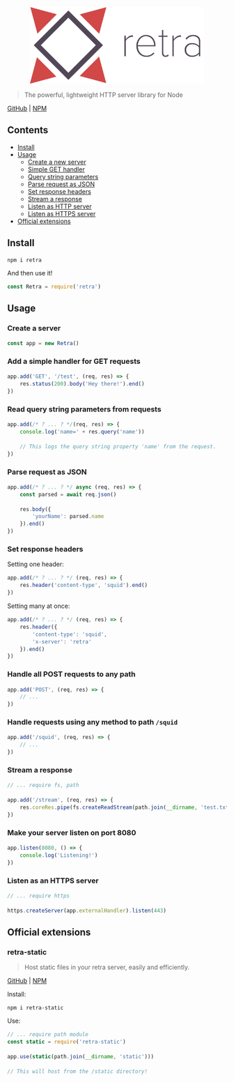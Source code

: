 <p align="center" style="text-align: center;"><img src="https://github.com/ethanent/retra/blob/master/media/logo.png?raw=true" width="400"/></p>

> The powerful, lightweight HTTP server library for Node

[GitHub](https://www.npmjs.com/package/retra) | [NPM](https://www.npmjs.com/package/retra)

## Contents

- [Install](#install)
- [Usage](#usage)
	- [Create a new server](#create-a-server)
	- [Simple GET handler](#add-a-simple-handler-for-get-requests)
	- [Query string parameters](#read-query-string-parameters-from-requests)
	- [Parse request as JSON](#parse-request-as-json)
	- [Set response headers](#set-response-headers)
	- [Stream a response](#stream-a-response)
	- [Listen as HTTP server](#make-your-server-listen-on-port-8080)
	- [Listen as HTTPS server](#listen-as-an-https-server)
- [Official extensions](#official-extensions)

## Install

```shell
npm i retra
```

And then use it!

```js
const Retra = require('retra')
```

## Usage

### Create a server

```js
const app = new Retra()
```

### Add a simple handler for GET requests

```js
app.add('GET', '/test', (req, res) => {
	res.status(200).body('Hey there!').end()
})
```

### Read query string parameters from requests

```js
app.add(/* ? ... ? */(req, res) => {
	console.log('name=' + res.query('name'))

	// This logs the query string property 'name' from the request.
})
```

### Parse request as JSON

```js
app.add(/* ? ... ? */ async (req, res) => {
	const parsed = await req.json()

	res.body({
		'yourName': parsed.name
	}).end()
})
```

### Set response headers

Setting one header:

```js
app.add(/* ? ... ? */ (req, res) => {
	res.header('content-type', 'squid').end()
})
```

Setting many at once:

```js
app.add(/* ? ... ? */ (req, res) => {
	res.header({
		'content-type': 'squid',
		'x-server': 'retra'
	}).end()
})
```

### Handle all POST requests to any path

```js
app.add('POST', (req, res) => {
	// ...
})
```

### Handle requests using any method to path `/squid`

```js
app.add('/squid', (req, res) => {
	// ...
})
```

### Stream a response

```js
// ... require fs, path

app.add('/stream', (req, res) => {
	res.coreRes.pipe(fs.createReadStream(path.join(__dirname, 'test.txt')))
})
```

### Make your server listen on port 8080

```js
app.listen(8080, () => {
	console.log('Listening!')
})
```

### Listen as an HTTPS server

```js
// ... require https

https.createServer(app.externalHandler).listen(443)
```

## Official extensions

### retra-static
> Host static files in your retra server, easily and efficiently.

[GitHub](https://github.com/ethanent/retra-static) | [NPM](https://www.npmjs.com/package/retra-static)

Install:

```shell
npm i retra-static
```

Use:

```js
// ... require path module
const static = require('retra-static')

app.use(static(path.join(__dirname, 'static')))

// This will host from the /static directory!
```